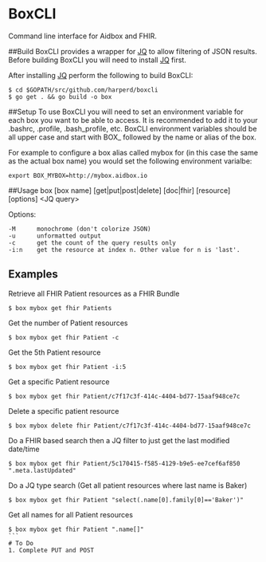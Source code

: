 # BoxCLI
Command line interface for Aidbox and FHIR.

##Build
BoxCLI provides a wrapper for [JQ](https://stedolan.github.io/jq/) to allow filtering of JSON results.
Before building BoxCLI you will need to install [JQ](https://stedolan.github.io/jq/) first.

After installing [JQ](https://stedolan.github.io/jq/) perform the following to build BoxCLI:

```$xslt
$ cd $GOPATH/src/github.com/harperd/boxcli 
$ go get . && go build -o box
```
##Setup
To use BoxCLI you will need to set an environment variable for each box you want to be able to access. It is recommended to add it to your .bashrc, .profile, .bash_profile, etc.
BoxCLI environment variables should be all upper case and start with BOX_ followed by the name or alias of the box.

For example to configure a box alias called mybox for (in this case the same as the actual box name) you would set the following environment varialbe:

```$xslt
export BOX_MYBOX=http://mybox.aidbox.io
```

##Usage
box [box name] [get|put|post|delete] [doc|fhir] [resource] [options] \<JQ query\>

Options:

	-M      monochrome (don't colorize JSON)
	-u      unformatted output
	-c      get the count of the query results only
	-i:n    get the resource at index n. Other value for n is 'last'.
	
## Examples
Retrieve all FHIR Patient resources as a FHIR Bundle
```$xslt
$ box mybox get fhir Patients
```
Get the number of Patient resources
```$xslt
$ box mybox get fhir Patient -c
```
Get the 5th Patient resource
```$xslt
$ box mybox get fhir Patient -i:5
```
Get a specific Patient resource
```$xslt
$ box mybox get fhir Patient/c7f17c3f-414c-4404-bd77-15aaf948ce7c
```
Delete a specific patient resource
```$xslt
$ box mybox delete fhir Patient/c7f17c3f-414c-4404-bd77-15aaf948ce7c
```
Do a FHIR based search then a JQ filter to just get the last modified date/time
```$xslt
$ box mybox get fhir Patient/5c170415-f585-4129-b9e5-ee7cef6af850 ".meta.lastUpdated"
```
Do a JQ type search (Get all patient resources where last name is Baker)
```$xslt
$ box mybox get fhir Patient "select(.name[0].family[0]=='Baker')"
```
Get all names for all Patient resources
````$xslt
$ box mybox get fhir Patient ".name[]"
```
# To Do
1. Complete PUT and POST
